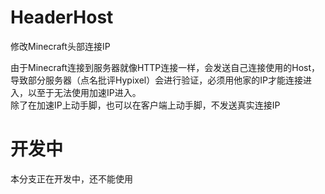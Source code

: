 # HeaderHost
修改Minecraft头部连接IP

由于Minecraft连接到服务器就像HTTP连接一样，会发送自己连接使用的Host，导致部分服务器（点名批评Hypixel）会进行验证，必须用他家的IP才能连接进入，以至于无法使用加速IP进入。  
除了在加速IP上动手脚，也可以在客户端上动手脚，不发送真实连接IP

# 开发中
本分支正在开发中，还不能使用